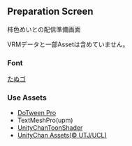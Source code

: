 ﻿## Preparation Screen

柿色めいとの配信準備画面

VRMデータと一部Assetは含めていません。

### Font

[たぬゴ](https://tanukifont.com/tanugo/)

### Use Assets

- [DoTween Pro](https://assetstore.unity.com/packages/tools/visual-scripting/dotween-pro-32416)
- TextMeshPro(upm)
- [UnityChanToonShader](https://github.com/unity3d-jp/UnityChanToonShaderVer2_Project)
- [UnityChan Assets(© UTJ/UCL)](./License/UCL2.0)